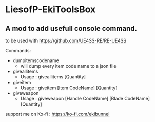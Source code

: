 # LiesofP-EkiToolsBox
## A mod to add usefull console command.
to be used with https://github.com/UE4SS-RE/RE-UE4SS

Commands:
- dumpitemscodename
  - will dump every item code name to a json file
- giveallitems
  - Usage : giveallitems [Quantity]
- giveitem
  - Usage : giveitem [Item CodeName] [Quantity]
- giveweapon
  - Usage : giveweapon [Handle CodeName] [Blade CodeName] [Quantity]

support me on Ko-fi : https://ko-fi.com/ekibunnel
